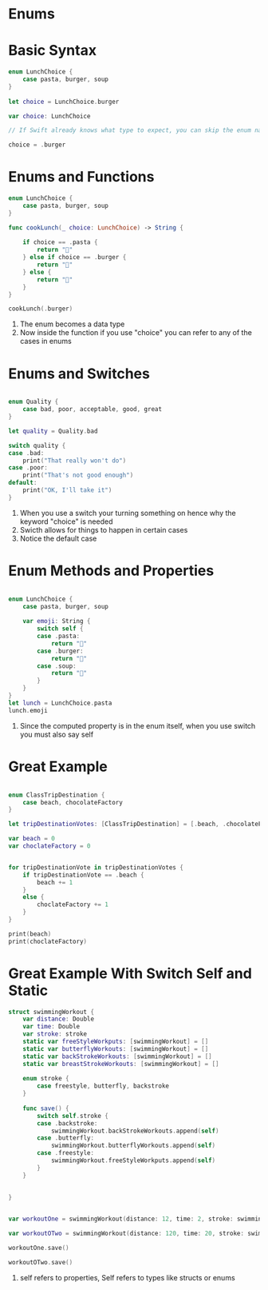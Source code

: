 # Enums

# Basic Syntax 

```swift
enum LunchChoice {
    case pasta, burger, soup
}
 
let choice = LunchChoice.burger

var choice: LunchChoice

// If Swift already knows what type to expect, you can skip the enum name. Since you’ve already specified the type of `choice`, you can leave out the enum name when assigning a value:

choice = .burger

```

# Enums and Functions

```swift
enum LunchChoice {
    case pasta, burger, soup
}

func cookLunch(_ choice: LunchChoice) -> String {
    
    if choice == .pasta {
        return "🍝"
    } else if choice == .burger {
        return "🍔"
    } else {
        return "🍲"
    }
}

cookLunch(.burger)

```

1. The enum becomes a data type
2. Now inside the function if you use "choice" you can refer to any of the cases in enums

# Enums and Switches

```swift

enum Quality {
    case bad, poor, acceptable, good, great
}

let quality = Quality.bad

switch quality {
case .bad:
    print("That really won't do")
case .poor:
    print("That's not good enough")
default:
    print("OK, I'll take it")
}

```

1. When you use a switch your turning something on hence why the keyword "choice" is needed
2. Swicth allows for things to happen in certain cases
3. Notice the default case

# Enum Methods and Properties

```swift

enum LunchChoice {
    case pasta, burger, soup
    
    var emoji: String {
        switch self {
        case .pasta:
            return "🍝"
        case .burger:
            return "🍔"
        case .soup:
            return "🍲"
        }
    }
}
let lunch = LunchChoice.pasta
lunch.emoji

```

1. Since the computed property is in the enum itself, when you use switch you must also say self


# Great Example 

```swift

enum ClassTripDestination {
    case beach, chocolateFactory
}

let tripDestinationVotes: [ClassTripDestination] = [.beach, .chocolateFactory, .beach, .beach, .chocolateFactory, .chocolateFactory, .chocolateFactory, .beach, .beach, .beach, .chocolateFactory, .beach, .beach] 

var beach = 0
var choclateFactory = 0


for tripDestinationVote in tripDestinationVotes {
    if tripDestinationVote == .beach {
        beach += 1
    }
    else {
        choclateFactory += 1
    }
}

print(beach)
print(choclateFactory)

```
# Great Example With Switch Self and Static

```swift
struct swimmingWorkout {
    var distance: Double
    var time: Double
    var stroke: stroke
    static var freeStyleWorkputs: [swimmingWorkout] = []
    static var butterflyWorkouts: [swimmingWorkout] = []
    static var backStrokeWorkouts: [swimmingWorkout] = []
    static var breastStrokeWorkouts: [swimmingWorkout] = []
    
    enum stroke {
        case freestyle, butterfly, backstroke
    }
    
    func save() {
        switch self.stroke {
        case .backstroke:
            swimmingWorkout.backStrokeWorkouts.append(self)
        case .butterfly:
            swimmingWorkout.butterflyWorkouts.append(self)
        case .freestyle:
            swimmingWorkout.freeStyleWorkputs.append(self)
        }
    }
    
  
}
```
```swift

var workoutOne = swimmingWorkout(distance: 12, time: 2, stroke: swimmingWorkout.stroke.backstroke)

var workoutOTwo = swimmingWorkout(distance: 120, time: 20, stroke: swimmingWorkout.stroke.butterfly)

workoutOne.save()

workoutOTwo.save()

```

1. self refers to properties, Self refers to types like structs or enums
